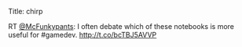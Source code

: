 Title: chirp

RT <a href="http://twitter.com/McFunkypants">@McFunkypants</a>: I often debate which of these notebooks is more useful for #gamedev. <a href="http://t.co/bcTBJ5AVVP">http://t.co/bcTBJ5AVVP</a>
